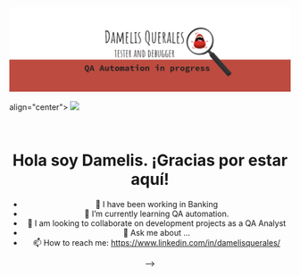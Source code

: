 <div id="header" align="center">
  <img decoding="async" 
src="https://github.com/DamelisQuerales/DamelisQuerales/blob/main/Githubbanner.PNG" 
width="800"/> 
</div>

align="center"> [![](https://img.shields.io/badge/LinkedIn-0077B5?style=for-the-badge&logo=linkedin&logoColor=white)](https://www.linkedin.com/in/damelisquerales/) 
    
<div id="badges" align="center">
<img decoding="async" src="https://visitor-badge-reloaded.herokuapp.com/badge?page_id=DamelisQuerales.DamelisQuerales&color=00cf00" alt=""/>
<h1>
  Hola soy Damelis. ¡Gracias por estar aquí!
</h1>

- 🔭 I have been working in Banking
- 🌱 I’m currently learning QA automation.
- 👯 I am looking to collaborate on development projects as a QA Analyst
- 💬 Ask me about ...
- 📫 How to reach me: https://www.linkedin.com/in/damelisquerales/
    

-->
